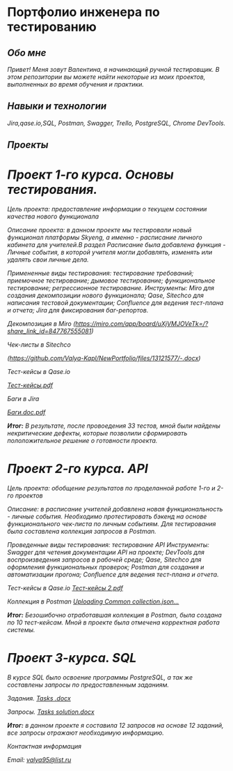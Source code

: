 # Портфолио инженера по тестированию

## <em> Обо мне <em> 

Привет! Меня зовут Валентина, я начинающий ручной тестировщик. 
В этом репозитории вы можете найти некоторые из моих проектов, выполненных во время обучения и практики. 

## <em> Навыки и технологии <em> 

Jira,qase.io,SQL, Postman, Swagger, Trello, 
PostgreSQL, Chrome DevTools.

## <em> Проекты <em> 

# Проект 1-го курса. Основы тестирования.
Цель проекта: предоставление информации о текущем состоянии качества нового функционала
<p> Описание проекта: в данном проекте мы тестировали новый функционал платформы Skyeng, а именно - расписание личного кабинета для учителей.В раздел Расписание была добавлена функция - Личные события, в которой учителя могли добавлять, изменять или удалять свои личные дела. </p>
Примененные виды тестирования:
тестирование требований;
приемочное тестирование;
дымовое тестирование;
функциональное тестирование;
регрессионное тестирование.
Инструменты:
Miro для создания декомпозиции нового функционала;
Qase, Sitechco для написания тестовой документации;
Confluence для ведения тест-плана и отчета;
Jira для фиксирования баг-репортов.

Декомпозиция в Miro
(https://miro.com/app/board/uXjVMJOVeTk=/?share_link_id=847767555081)


Чек-листы в Sitechco

(https://github.com/Valya-Kapl/NewPortfolio/files/13121577/-.docx)


Тест-кейсы в Qase.io

[Тест-кейсы.pdf](https://github.com/Valya-Kapl/NewPortfolio/files/13069746/-.pdf)

Баги в Jira

[Баги.doc.pdf](https://github.com/Valya-Kapl/NewPortfolio/files/13121703/doc.pdf)



**Итог:** 
В результате, после провоедения 33 тестов, мной были найдены некритические дефекты, которые позволили сформировать пололожительное решение о готовности проекта.

# Проект 2-го курса. API

Цель проекта: обобщение результатов по проделанной работе 1-го и 2-го проектов
<p> Описание: в расписание учителей добавлена новая функциональность - личные события. Необходимо протестировать бэкенд на основе функционального чек-листа по личным событиям. Для тестирования была составлена коллекция запросов в Postman.</p>
Проведенные виды тестирования: тестирование API
Инструменты:
Swagger для четения документации API на проекте;
DevTools для воспроизведения запросов в рабочей среде;
Qase, Sitechco для оформления функциональных проверок;
Postman для создания и автоматизации прогона;
Confluence для ведения тест-плана и отчета.

Тест-кейсы в Qase.io [Тест-кейсы 2.pdf](https://github.com/Valya-Kapl/NewPortfolio/files/13069961/-.2.pdf)

Коллекция в Postman [Uploading Common collection.json…]()

**Итог:**
Безошибочно отработавшая коллекция в Postman, была создана по 10 тест-кейсам. Мной в проекте была отмечена корректная работа системы.

# Проект 3-курса. SQL
В курсе SQL было освоение программы PostgreSQL, а так же составлены запросы по предоставленным заданиям.

Задания. [Tasks .docx](https://github.com/Valya-Kapl/NewPortfolio/files/13069986/Tasks.docx)

Запросы. [Tasks solution.docx](https://github.com/Valya-Kapl/NewPortfolio/files/13069989/Tasks.solution.docx)

**Итог:**
в данном проекте я составила 12 запросов на основе 12 заданий, все запросы отражают необходимую информацию.



Контактная информация

Email: valya95@list.ru

